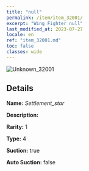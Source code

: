 ```yaml
---
title: "null"
permalink: /item/item_32001/
excerpt: "Wing Fighter null"
last_modified_at: 2023-07-27
locale: en
ref: "item_32001.md"
toc: false
classes: wide
---
```



 ![Unknown_32001](/images/item/Settlement_star_p.png)



## Details

 **Name:** *Settlement_star* 

 **Description:** 

 **Rarity:** 1 

 **Type:** 4 

 **Suction:** true 

 **Auto Suction:** false 


